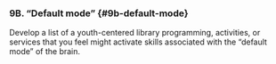 ### 9B. “Default mode” {#9b-default-mode}

Develop a list of a youth-centered library programming, activities, or services that you feel might activate skills associated with the “default mode” of the brain.

